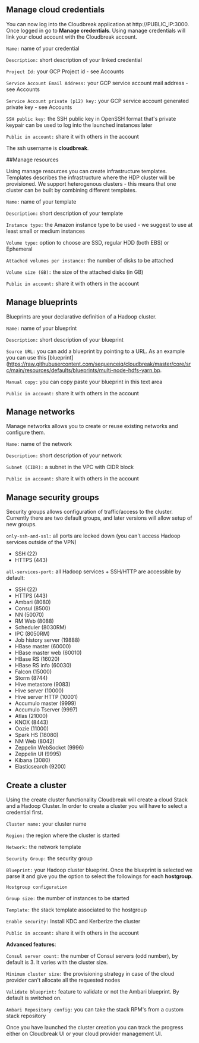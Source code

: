 ## Manage cloud credentials

You can now log into the Cloudbreak application at http://PUBLIC_IP:3000. Once logged in go to **Manage credentials**. Using manage credentials will  link your cloud account with the Cloudbreak account.

`Name:` name of your credential

`Description:` short description of your linked credential

`Project Id:` your GCP Project id - see Accounts

`Service Account Email Address:` your GCP service account mail address - see Accounts

`Service Account private (p12) key:` your GCP service account generated private key - see Accounts

`SSH public key:` the SSH public key in OpenSSH format that's private keypair can be used to log into the launched instances later

`Public in account:` share it with others in the account

The ssh username is **cloudbreak**.

##Manage resources

Using manage resources you can create infrastructure templates. Templates describes the infrastructure where the HDP cluster will be provisioned. We support heterogenous clusters - this means that one cluster can be built by combining different templates.

`Name:` name of your template

`Description:` short description of your template

`Instance type:` the Amazon instance type to be used - we suggest to use at least small or medium instances

`Volume type:` option to choose are SSD, regular HDD (both EBS) or Ephemeral

`Attached volumes per instance:` the number of disks to be attached

`Volume size (GB):` the size of the attached disks (in GB)

`Public in account:` share it with others in the account

## Manage blueprints
Blueprints are your declarative definition of a Hadoop cluster.

`Name:` name of your blueprint

`Description:` short description of your blueprint

`Source URL:` you can add a blueprint by pointing to a URL. As an example you can use this [blueprint](https://raw.githubusercontent.com/sequenceiq/cloudbreak/master/core/src/main/resources/defaults/blueprints/multi-node-hdfs-yarn.bp.

`Manual copy:` you can copy paste your blueprint in this text area

`Public in account:` share it with others in the account

## Manage networks
Manage networks allows you to create or reuse existing networks and configure them.

`Name:` name of the network

`Description:` short description of your network

`Subnet (CIDR):` a subnet in the VPC with CIDR block

`Public in account:` share it with others in the account

## Manage security groups
Security groups allows configuration of traffic/access to the cluster. Currently there are two default groups, and later versions will allow setup of new groups.

`only-ssh-and-ssl:` all ports are locked down (you can't access Hadoop services outside of the VPN)

* SSH (22)
* HTTPS (443)

`all-services-port:` all Hadoop services + SSH/HTTP are accessible by default:

* SSH (22)
* HTTPS (443)
* Ambari (8080)
* Consul (8500)
* NN (50070)
* RM Web (8088)
* Scheduler (8030RM)
* IPC (8050RM)
* Job history server (19888)
* HBase master (60000)
* HBase master web (60010)
* HBase RS (16020)
* HBase RS info (60030)
* Falcon (15000)
* Storm (8744)
* Hive metastore (9083)
* Hive server (10000)
* Hive server HTTP (10001)
* Accumulo master (9999)
* Accumulo Tserver (9997)
* Atlas (21000)
* KNOX (8443)
* Oozie (11000)
* Spark HS (18080)
* NM Web (8042)
* Zeppelin WebSocket (9996)
* Zeppelin UI (9995)
* Kibana (3080)
* Elasticsearch (9200)

## Create a cluster

Using the create cluster functionality Cloudbreak will create a cloud Stack and a Hadoop Cluster. In order to create a cluster you will have to select a credential first.

`Cluster name:` your cluster name

`Region:` the region where the cluster is started

`Network:` the network template

`Security Group:` the security group

`Blueprint:` your Hadoop cluster blueprint. Once the blueprint is selected we parse it and give you the option to select the followings for each **hostgroup**.

`Hostgroup configuration`

  `Group size:` the number of instances to be started

  `Template:` the stack template associated to the hostgroup

`Enable security:` Install KDC and Kerberize the cluster

`Public in account:` share it with others in the account

**Advanced features**:

`Consul server count:` the number of Consul servers (odd number), by default is 3. It varies with the cluster size.

`Minimum cluster size:` the provisioning strategy in case of the cloud provider can't allocate all the requested nodes

`Validate blueprint:` feature to validate or not the Ambari blueprint. By default is switched on.

`Ambari Repository config:` you can take the stack RPM's from a custom stack repository

Once you have launched the cluster creation you can track the progress either on Cloudbreak UI or your cloud provider management UI.
